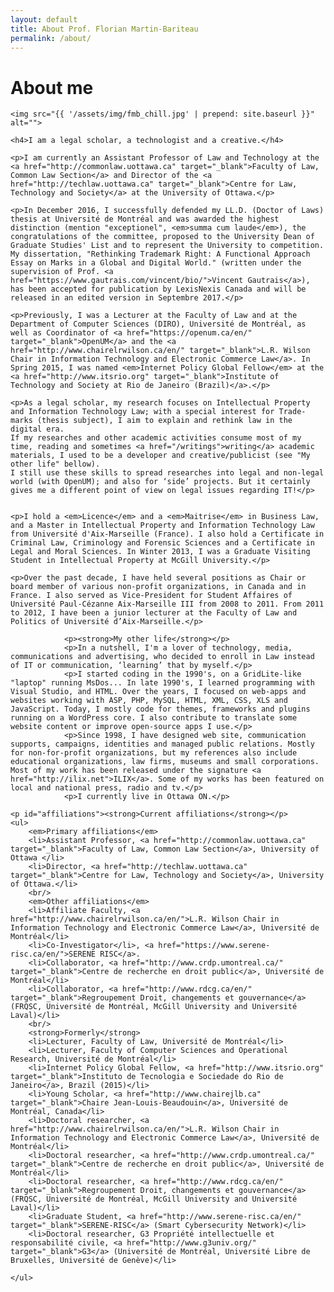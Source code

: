 ```yaml
---
layout: default
title: About Prof. Florian Martin-Bariteau
permalink: /about/
---
```


<div class="post">
	<h1 class="pageTitle">About me</h1>
	
	<img src="{{ '/assets/img/fmb_chill.jpg' | prepend: site.baseurl }}" alt=""> 

	<h4>I am a legal scholar, a technologist and a creative.</h4>

	<p>I am currently an Assistant Professor of Law and Technology at the <a href="http://commonlaw.uottawa.ca" target="_blank">Faculty of Law, Common Law Section</a> and Director of the <a href="http://techlaw.uottawa.ca" target="_blank">Centre for Law, Technology and Society</a> at the University of Ottawa.</p>
	
	<p>In December 2016, I successfully defended my LL.D. (Doctor of Laws) thesis at Université de Montréal and was awarded the highest distinction (mention "exceptionel", <em>summa cum laude</em>), the congratulations of the committee, proposed to the University Dean of Graduate Studies' List and to represent the University to competition. My dissertation, "Rethinking Trademark Right: A Functional Approach Essay on Marks in a Global and Digital World." (written under the supervision of Prof. <a href="https://www.gautrais.com/vincent/bio/">Vincent Gautrais</a>), has been accepted for publication by LexisNexis Canada and will be released in an edited version in Septembre 2017.</p>
	
	<p>Previously, I was a Lecturer at the Faculty of Law and at the Department of Computer Sciences (DIRO), Université de Montréal, as well as Coordinator of <a href="https://openum.ca/en/" target="_blank">OpenUM</a> and the <a href="http://www.chairelrwilson.ca/en/" target="_blank">L.R. Wilson Chair in Information Technology and Electronic Commerce Law</a>. In Spring 2015, I was named <em>Internet Policy Global Fellow</em> at the <a href="http://www.itsrio.org" target="_blank">Institute of Technology and Society at Rio de Janeiro (Brazil)</a>.</p>
	
	<p>As a legal scholar, my research focuses on Intellectual Property and Information Technology Law; with a special interest for Trade-marks (thesis subject), I aim to explain and rethink law in the digital era.
	If my researches and other academic activities consume most of my time, reading and sometimes <a href="/writings">writing</a> academic materials, I used to be a developer and creative/publicist (see "My other life" bellow).
	I still use these skills to spread researches into legal and non-legal world (with OpenUM); and also for ‘side’ projects. But it certainly gives me a different point of view on legal issues regarding IT!</p>
	
	
	<p>I hold a <em>Licence</em> and a <em>Maitrise</em> in Business Law, and a Master in Intellectual Property and Information Technology Law from Université d'Aix-Marseille (France). I also hold a Certificate in Criminal Law, Criminology and Forensic Sciences and a Certificate in Legal and Moral Sciences. In Winter 2013, I was a Graduate Visiting Student in Intellectual Property at McGill University.</p>
	
	<p>Over the past decade, I have held several positions as Chair or board member of various non-profit organizations, in Canada and in France. I also served as Vice-President for Student Affaires of Université Paul-Cézanne Aix-Marseille III from 2008 to 2011. From 2011 to 2012, I have been a junior lecturer at the Faculty of Law and Politics of Université d’Aix-Marseille.</p>
	
				<p><strong>My other life</strong></p>
				<p>In a nutshell, I'm a lover of technology, media, communications and advertising, who decided to enroll in Law instead of IT or communication, ‘learning’ that by myself.</p>
				<p>I started coding in the 1990's, on a GridLite-like "laptop" running MsDos... In late 1990's, I learned programming with Visual Studio, and HTML. Over the years, I focused on web-apps and websites working with ASP, PHP, MySQL, HTML, XML, CSS, XLS and JavaScript. Today, I mostly code for themes, frameworks and plugins running on a WordPress core. I also contribute to translate some website content or improve open-source apps I use.</p>
				<p>Since 1998, I have designed web site, communication supports, campaigns, identities and managed public relations. Mostly for non-for-profit organizations, but my references also include educational organizations, law firms, museums and small corporations. Most of my work has been released under the signature <a href="http://ilix.net">ILIX</a>. Some of my works has been featured on local and national press, radio and tv.</p>
				<p>I currently live in Ottawa ON.</p>
	
	<p id="affiliations"><strong>Current affiliations</strong></p>
	<ul>
		<em>Primary affiliations</em>
		<li>Assistant Professor, <a href="http://commonlaw.uottawa.ca" target="_blank">Faculty of Law, Common Law Section</a>, University of Ottawa </li>
		<li>Director, <a href="http://techlaw.uottawa.ca" target="_blank">Centre for Law, Technology and Society</a>, University of Ottawa.</li>
		<br/>
		<em>Other affiliations</em>
		<li>Affiliate Faculty, <a href="http://www.chairelrwilson.ca/en/">L.R. Wilson Chair in Information Technology and Electronic Commerce Law</a>, Université de Montréal</li>
		<li>Co-Investigator</li>, <a href="https://www.serene-risc.ca/en/">SERENE RISC</a>.
		<li>Collaborator, <a href="http://www.crdp.umontreal.ca/" target="_blank">Centre de recherche en droit public</a>, Université de Montréal</li>
		<li>Collaborator, <a href="http://www.rdcg.ca/en/" target="_blank">Regroupement Droit, changements et gouvernance</a> (FRQSC, Université de Montréal, McGill University and Université Laval)</li>
		<br/>
		<strong>Formerly</strong>
		<li>Lecturer, Faculty of Law, Université de Montréal</li>
		<li>Lecturer, Faculty of Computer Sciences and Operational Research, Université de Montréal</li>
		<li>Internet Policy Global Fellow, <a href="http://www.itsrio.org" target="_blank">Instituto de Tecnologia e Sociedade do Rio de Janeiro</a>, Brazil (2015)</li>
		<li>Young Scholar, <a href="http://www.chairejlb.ca" target="_blank">Chaire Jean-Louis-Beaudouin</a>, Université de Montréal, Canada</li>
		<li>Doctoral researcher, <a href="http://www.chairelrwilson.ca/en/">L.R. Wilson Chair in Information Technology and Electronic Commerce Law</a>, Université de Montréal</li>
		<li>Doctoral researcher, <a href="http://www.crdp.umontreal.ca/" target="_blank">Centre de recherche en droit public</a>, Université de Montréal</li>
		<li>Doctoral researcher, <a href="http://www.rdcg.ca/en/" target="_blank">Regroupement Droit, changements et gouvernance</a> (FRQSC, Université de Montréal, McGill University and Université Laval)</li>
		<li>Graduate Student, <a href="http://www.serene-risc.ca/en/" target="_blank">SERENE-RISC</a> (Smart Cybersecurity Network)</li>
		<li>Doctoral researcher, G3 Propriété intellectuelle et responsabilité civile, <a href="http://www.g3univ.org/" target="_blank">G3</a> (Université de Montréal, Université Libre de Bruxelles, Université de Genève)</li>
		
	</ul>
</div>
